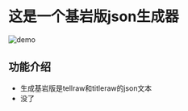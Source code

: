 # 这是一个基岩版json生成器

![demo](https://github.com/Zao-chen/ZcJsonGenerator/assets/77674075/9ee233c8-ad88-4161-9214-91701da9d175)

## 功能介绍

- 生成基岩版是tellraw和titleraw的json文本
- 没了
